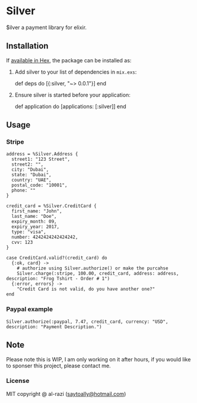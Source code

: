 # Silver

$ilver a payment library for elixir.

## Installation

If [available in Hex](https://hex.pm/package/silver), the package can be installed as:

  1. Add silver to your list of dependencies in `mix.exs`:

        def deps do
          [{:silver, "~> 0.0.1"}]
        end

  2. Ensure silver is started before your application:

        def application do
          [applications: [:silver]]
        end

## Usage

### Stripe
    address = %Silver.Address {
      street1: "123 Street",
      street2: "",
      city: "Dubai",
      state: "Dubai",
      country: "UAE",
      postal_code: "10001",
      phone: ""
    }

    credit_card = %Silver.CreditCard {
      first_name: "John",
      last_name: "Doe",
      expiry_month: 09,
      expiry_year: 2017,
      type: "visa",
      number: 4242424242424242,
      cvv: 123
    }

    case CreditCard.valid?(credit_card) do
      {:ok, card} -> 
        # authorize using Silver.authorize() or make the purcahse
        Silver.charge(:stripe, 100.00, credit_card, address: address, description: "Frog Tshirt - Order # 1")
      {:error, errors} ->
        "Credit Card is not valid, do you have another one?"
    end

### Paypal example
    Silver.authorize(:paypal, 7.47, credit_card, currency: "USD", description: "Payment Description.")

## Note

Please note this is WIP, I am only working on it after hours, if you would like 
to sponser this project, please contact me.

### License

MIT copyright @ al-razi (saytoally@hotmail.com)
